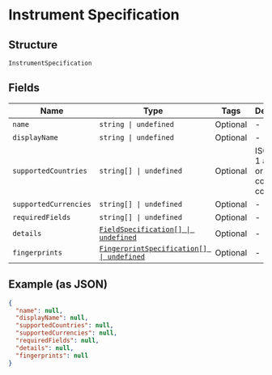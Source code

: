 
# Instrument Specification

## Structure

`InstrumentSpecification`

## Fields

| Name | Type | Tags | Description |
|  --- | --- | --- | --- |
| `name` | `string \| undefined` | Optional | - |
| `displayName` | `string \| undefined` | Optional | - |
| `supportedCountries` | `string[] \| undefined` | Optional | ISO 3166-1 alpha-2 or alpha-3 country codes. |
| `supportedCurrencies` | `string[] \| undefined` | Optional | - |
| `requiredFields` | `string[] \| undefined` | Optional | - |
| `details` | [`FieldSpecification[] \| undefined`](../../doc/models/field-specification.md) | Optional | - |
| `fingerprints` | [`FingerprintSpecification[] \| undefined`](../../doc/models/fingerprint-specification.md) | Optional | - |

## Example (as JSON)

```json
{
  "name": null,
  "displayName": null,
  "supportedCountries": null,
  "supportedCurrencies": null,
  "requiredFields": null,
  "details": null,
  "fingerprints": null
}
```

